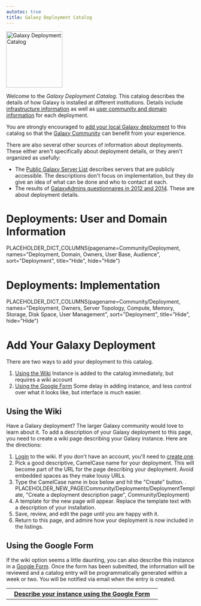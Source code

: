 ```yaml
---
autotoc: true
title: Galaxy Deployment Catalog
---
```



<div class='right'></div>

<div class='left'><img src="/src/Images/Logos/GalaxyDeploymentCatalog200.png" alt="Galaxy Deployment Catalog" width="150" /></div> 

Welcome to the *Galaxy Deployment Catalog*. This catalog describes the details of how Galaxy is installed at different institutions.  Details include [infrastructure information](/src/Community/Deployments/index.md#deployments-implementation) as well as [user community and domain information](/src/Community/Deployments/index.md#deployments-user-and-domain-information) for each deployment.

You are strongly encouraged to [add your local Galaxy deployment](/src/Community/Deployments/index.md#add-your-galaxy-deployment) to this catalog so that the [Galaxy Community](/src/Community/index.md) can benefit from your experience.

There are also several other sources of information about deployments.  These either aren't specifically about deployment details, or they aren't organized as usefully:

* The [Public Galaxy Server List](/src/PublicGalaxyServers/index.md) describes servers that are publicly accessible.  The descriptions don't focus on implementation, but they do give an idea of what can be done and who to contact at each.
* The results of [GalaxyAdmins questionnaires in 2012 and 2014](/src/Community/GalaxyAdmins/Surveys/index.md).  These are about deployment details.

# Deployments: User and Domain Information

PLACEHOLDER_DICT_COLUMNS(pagename=Community/Deployment, names="Deployment, Domain, Owners, User Base, Audience", sort="Deployment", title="Hide", hide="Hide")

# Deployments: Implementation

PLACEHOLDER_DICT_COLUMNS(pagename=Community/Deployment, names="Deployment, Owners, Server Topology, Compute, Memory, Storage, Disk Space, User Management", sort="Deployment", title="Hide", hide="Hide")

# Add Your Galaxy Deployment

There are two ways to add your deployment to this catalog.

1. [Using the Wiki](/src/Community/Deployments/index.md#using-the-wiki)
    Instance is added to the catalog immediately, but requires a wiki account 
1. [Using the Google Form](/src/Community/Deployments/index.md#using-the-google-form)
    Some delay in adding instance, and less control over what it looks like, but interface is much easier.

## Using the Wiki

Have a Galaxy deployment?  The larger Galaxy community would love to learn about it.  To add a description of your Galaxy deployment to this page, you need to create a wiki page describing your Galaxy instance.  Here are the directions:

1. [Login](/src/Community/Deployments/index.md) to the wiki. If you don't have an account, you'll need to [create one](/src/Community/Deployments/index.md).
1. Pick a good descriptive, CamelCase name for your deployment.  This will become part of the URL for the page describing your deployment.  Avoid embedded spaces as they make lousy URLs.
1. Type the CamelCase name in box below and hit the "Create" button.
    . PLACEHOLDER_NEW_PAGE(Community/Deployments/DeploymentTemplate, "Create a deployment description page", Community/Deployment)
1. A template for the new page will appear.  Replace the template text with a description of your installation.
1. Save, review, and edit the page until you are happy with it.
1. Return to this page, and admire how your deployment is now included in the listings.

## Using the Google Form

If the wiki option seems a little daunting, you can also describe this instance in a [Google Form](http://bit.ly/gxydeployform).  Once the form has been submitted, the information will be reviewed and a catalog entry will be programmatically generated within a week or two.  You will be notified via email when the entry is created.

<table>
  <tr>
    <th> &nbsp;&nbsp; <a href='http://bit.ly/gxydeployform'>Describe your instance using the Google Form</a> &nbsp;&nbsp; </th>
  </tr>
</table>

